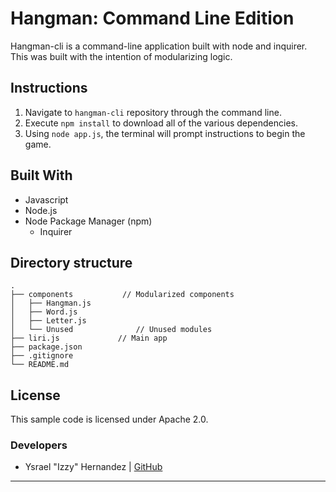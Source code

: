 # Hangman: Command Line Edition
Hangman-cli is a command-line application built with node and inquirer. This was built with the intention of modularizing logic.

## Instructions
1. Navigate to `hangman-cli` repository through the command line.
2. Execute `npm install` to download all of the various dependencies.
2. Using `node app.js`, the terminal will prompt instructions to begin the game.

## Built With
- Javascript
- Node.js
- Node Package Manager (npm)
	- Inquirer

## Directory structure
```none            
.
├── components			 // Modularized components
│   ├── Hangman.js
│   ├── Word.js	
│   ├── Letter.js
│   └── Unused 				// Unused modules
├── liri.js				// Main app
├── package.json 		
├── .gitignore			        
└── README.md               
```

## License
  This sample code is licensed under Apache 2.0.

### Developers
- Ysrael "Izzy" Hernandez | [GitHub](https://github.com/ykeanu)

-------------
